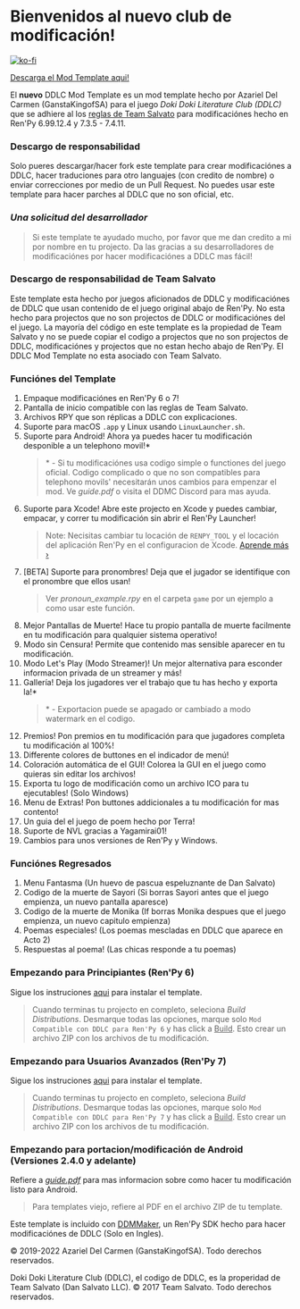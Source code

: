 # Bienvenidos al **nuevo** club de modificación!

[![ko-fi](https://www.ko-fi.com/img/githubbutton_sm.svg)](https://ko-fi.com/K3K22K8SU)

[<u>Descarga el Mod Template aqui!</u>](https://github.com/GanstaKingofSA/DDLCModTemplate2.0/releases/3.0.1)

El **nuevo** DDLC Mod Template es un mod template hecho por Azariel Del Carmen (GanstaKingofSA) para el juego *Doki Doki Literature Club (DDLC)* que se adhiere al los [reglas de Team Salvato](http://teamsalvato.com/ip-guidelines/) para modificaciónes hecho en Ren'Py 6.99.12.4 y 7.3.5 - 7.4.11.

### **Descargo de responsabilidad**
Solo pueres descargar/hacer fork este template para crear modificaciónes a DDLC, hacer traduciones para otro languajes (con credito de nombre) o enviar correcciones por medio de un Pull Request. No puedes usar este template para hacer parches al DDLC que no son oficial, etc.

### *Una solicitud del desarrollador*
> Si este template te ayudado mucho, por favor que me dan credito a mi por nombre en tu projecto. Da las gracias a su desarrolladores de modificaciónes por hacer modificaciónes a DDLC mas fácil!

### Descargo de responsabilidad de Team Salvato
Este template esta hecho por juegos aficionados de DDLC y modificaciónes de DDLC que usan contenido de el juego original abajo de Ren'Py. No esta hecho para projectos que no son projectos de DDLC or modificaciónes del el juego. 
La mayoría del código en este template es la propiedad de Team Salvato y no se puede copiar el codigo a projectos que no son projectos de DDLC, modificaciónes y projectos que no estan hecho abajo de Ren'Py.
El DDLC Mod Template no esta asociado con Team Salvato.

### Funciónes del Template
1. Empaque modificaciónes en Ren'Py 6 o 7!
2. Pantalla de inicio compatible con las reglas de Team Salvato.
3. Archivos RPY que son réplicas a DDLC con explicaciones.
5. Suporte para macOS `.app` y Linux usando `LinuxLauncher.sh`.
6. Suporte para Android! Ahora ya puedes hacer tu modificación desponible a un telephono movil!*
    > \* - Si tu modificaciónes usa codigo simple o functiones del juego oficial. Codigo complicado o que no son compatibles para telephono movils' necesitarán unos cambios para empenzar el mod. Ve *guide.pdf* o visita el DDMC Discord para mas ayuda.
7. Suporte para Xcode! Abre este projecto en Xcode y puedes cambiar, empacar, y correr tu modificación sin abrir el Ren'Py Launcher! 
    > Note: Necisitas cambiar tu locación de `RENPY_TOOL` y el locación del aplicación Ren'Py en el configuracion de Xcode. [Aprende más &rsaquo;](XCODE.md)
8. [BETA] Suporte para pronombres! Deja que el jugador se identifique con el pronombre que ellos usan!
    > Ver *pronoun_example.rpy* en el carpeta `game` por un ejemplo a como usar este función.
9. Mejor Pantallas de Muerte! Hace tu propio pantalla de muerte facilmente en tu modificación para qualquier sistema operativo! 
10. Modo sin Censura! Permite que contenido mas sensible aparecer en tu modificación.
11. Modo Let's Play (Modo Streamer)! Un mejor alternativa para esconder informacion privada de un streamer y más!
12. Gallería! Deja los jugadores ver el trabajo que tu has hecho y exporta la!*
    > \* - Exportacion puede se apagado or cambiado a modo watermark en el codigo.
13. Premios! Pon premios en tu modificación para que jugadores completa tu modificación al 100%!
14. Differente colores de buttones en el indicador de menú!
15. Coloración automática de el GUI! Colorea la GUI en el juego como quieras sin editar los archivos!
16. Exporta tu logo de modificación como un archivo ICO para tu ejecutables! (Solo Windows)
17. Menu de Extras! Pon buttones addicionales a tu modificación for mas contento!
17. Un guia del el juego de poem hecho por Terra!
18. Suporte de NVL gracias a Yagamirai01!
19. Cambios para unos versiones de Ren'Py y Windows.

### Funciónes Regresados
1. Menu Fantasma (Un huevo de pascua espeluznante de Dan Salvato)
2. Codigo de la muerte de Sayori (Si borras Sayori antes que el juego empienza, un nuevo pantalla aparesce)
3. Codigo de la muerte de Monika (If borras Monika despues que el juego empienza, un nuevo capitulo empienza)
4. Poemas especiales! (Los poemas mescladas en DDLC que aparece en Acto 2)
5. Respuestas al poema! (Las chicas responde a tu poemas)

### Empezando para Principiantes (Ren'Py 6)
Sigue los instruciones [aqui](https://ganstakingofsa.github.io/information/guides/Installing-the-Mod-Template-Legacy.html) para instalar el template.
> Cuando terminas tu projecto en completo, seleciona *Build Distributions*. Desmarque todas las opciones, marque solo `Mod Compatible con DDLC para Ren'Py 6` y has click a <u>Build</u>. Esto crear un archivo ZIP con los archivos de tu modificación.

### Empezando para Usuarios Avanzados (Ren'Py 7)
Sigue los instruciones [aqui](https://ganstakingofsa.github.io/information/guides/Installing-the-Mod-Template-Recent.html) para instalar el template.
> Cuando terminas tu projecto en completo, seleciona *Build Distributions*. Desmarque todas las opciones, marque solo `Mod Compatible con DDLC para Ren'Py 7` y has click a <u>Build</u>. Esto crear un archivo ZIP con los archivos de tu modificación.

### Empezando para portacion/modificación de Android (Versiones 2.4.0 y adelante)
Refiere a [*guide.pdf*](guide.pdf) para mas informacion sobre como hacer tu modificación listo para Android.
> Para templates viejo, refiere al PDF en el archivo ZIP de tu template.

Este template is incluido con [DDMMaker](https://github.com/GanstaKingofSA/DDLC-ModMaker/releases), un Ren'Py SDK hecho para hacer modificaciónes de DDLC (Solo en Ingles).

© 2019-2022 Azariel Del Carmen (GanstaKingofSA). Todo derechos reservados.

Doki Doki Literature Club (DDLC), el codigo de DDLC, es la properidad de Team Salvato (Dan Salvato LLC). © 2017 Team Salvato. Todo derechos reservados.